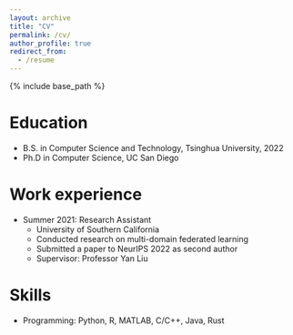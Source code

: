 ```yaml
---
layout: archive
title: "CV"
permalink: /cv/
author_profile: true
redirect_from:
  - /resume
---
```


{% include base_path %}

Education
======
* B.S. in Computer Science and Technology, Tsinghua University, 2022
* Ph.D in Computer Science, UC San Diego

Work experience
======
* Summer 2021: Research Assistant
  * University of Southern California
  * Conducted research on multi-domain federated learning
  * Submitted a paper to NeurIPS 2022 as second author
  * Supervisor: Professor Yan Liu

<!-- * Fall 2015: Research Assistant
  * Github University
  * Duties included: Merging pull requests
  * Supervisor: Professor Hub -->
  
Skills
======
* Programming: Python, R, MATLAB, C/C++, Java, Rust

<!-- Publications
======
  <ul>{% for post in site.publications %}
    {% include archive-single-cv.html %}
  {% endfor %}</ul>
  
Talks
======
  <ul>{% for post in site.talks %}
    {% include archive-single-talk-cv.html %}
  {% endfor %}</ul>
  
Teaching
======
  <ul>{% for post in site.teaching %}
    {% include archive-single-cv.html %}
  {% endfor %}</ul>
  
Service and leadership
======
* Currently signed in to 43 different slack teams -->

